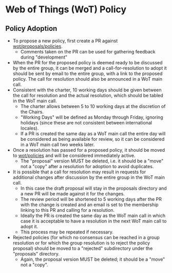 # Web of Things (WoT) Policy
## Policy Adoption
- To propose a new policy, first create a PR against [wot/proposals/policies](https://github.com/w3c/wot/main/proposals/policies).
    - Comments taken on the PR can be used for gathering feedback during "development"
- When the PR for the proposed policy is deemed ready to be discussed by the entire group, it can be merged and a call-for-resolution to adopt it should be sent by email to the entire group, with a link to the proposed policy.  The call for resolution should also be announced in a WoT main call.
- Consistent with the charter, 10 working days should be given between the call for resolution and the actual resolution, which should be tabled in the WoT main call.
    - The charter allows between 5 to 10 working days at the discretion of the Chairs.
    - "Working Days" will be defined as Monday through Friday, ignoring holidays (since these are not consistent between international locales).
    - If a PR is created the same day as a WoT main call the entire day will be considered as being available for review, so it can be considered in a WoT main call two weeks later.
- Once a resolution has passed for a proposed policy, it should be moved to [wot/policies](https://github.com/w3c/wot/main/policies) and will be considered immediately active.
    - The "proposal" version MUST be deleted, i.e. it should be a "move" not a "copy" after a resolution for adoption to avoid duplicates.
- It is possible that a call for resolution may result in requests for additional changes after discussion by the entire group in the WoT main call.
    - In this case the draft proposal will stay in the proposals directory and a new PR will be made against it for the changes.
    - The review period will be shortened to 5 working days after the PR with the change is created and an email is set to the membership linking to this PR and calling for a resolution.
    - Ideally the PR is created the same day as the WoT main call in which case it is acceptable to have a resolution in the next WoT main call to adopt it.
    - This process may be repeated if necessary.
- Rejected policies (for which no consensus can be reached in a group resolution or for which the group resolution is to reject the policy proposal) should be moved to a "rejected" subdirectory under the "proposals" directory.
    - Again, the proposal version MUST be deleted; it should be a "move" not a "copy".
